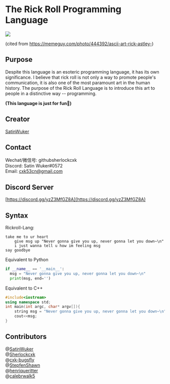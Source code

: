 # The Rick Roll Programming Language

![](https://memeguy.com/photos/images/ascii-art-rick-astley--444392.gif)

(cited from https://memeguy.com/photo/444392/ascii-art-rick-astley-)

## Purpose
Despite this language is an esoteric programming language, it has its own significance. I believe that rick roll is not only a way to promote people's communication, it is also one of the most paramount art in the human history. The purpose of the Rick Roll Language is to introduce this art to people in a distinctive way -- programming.

**(This language is just for fun🤣)**

## Creator
[SatinWuker](https://satinwuker.github.io/SatinWuker/)

## Contact
Wechat/微信号: githubsherlockcxk
<br>
Discord: Satin Wuker#0572
<br>
Email: cxk53cn@gmail.com

## Discord Server
[https://discord.gg/yzZ3MfGZ8A](https://discord.gg/yzZ3MfGZ8A)

## Syntax
Rickroll-Lang:
```
take me to ur heart
    give msg up "Never gonna give you up, never gonna let you down~\n"
    i just wanna tell u how im feeling msg
say goodbye
```
Equivalent to Python
```python
if __name__ == '__main__':
  msg = "Never gonna give you up, never gonna let you down~\n"
  print(msg, end='')

```

Equivalent to C++
```c++
#include<iostream>
using namespace std;
int main(int argc, char* argv[]){
    string msg = "Never gonna give you up, never gonna let you down~\n";
    cout<<msg;
}
```

## Contributors
@[SatinWuker](https://github.com/SatinWuker)
<br>
@[Sherlockcxk](https://github.com/Sherlockcxk)
<br>
@[cxk-bugsfly](https://github.com/cxk-bugsfly)
<br>
@[StepfenShawn](https://github.com/StepfenShawn)
<br>
@[henriqueritter](https://github.com/henriqueritter)
<br>
@[calebrwalk5](https://github.com/calebrwalk5)
